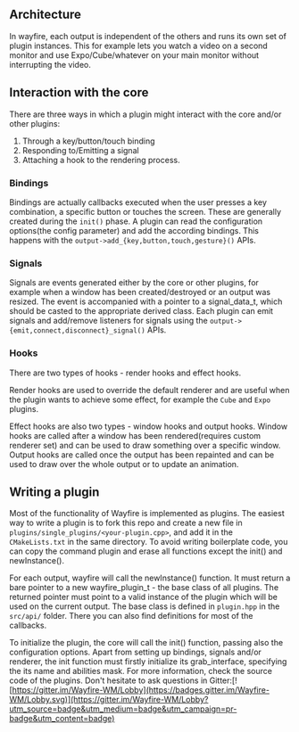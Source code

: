 ## Architecture
In wayfire, each output is independent of the others and runs its own set of plugin instances. This for example lets you watch a video on a second monitor and use Expo/Cube/whatever on your main monitor without interrupting the video.

## Interaction with the core
There are three ways in which a plugin might interact with the core and/or other plugins:
1. Through a key/button/touch binding
1. Responding to/Emitting a signal
2. Attaching a hook to the rendering process.

### Bindings
Bindings are actually callbacks executed when the user presses a key combination, a specific button or touches the screen.
These are generally created during the `init()` phase. A plugin can read the configuration options(the config parameter) and add the according bindings. This happens with the `output->add_{key,button,touch,gesture}()` APIs.

### Signals
Signals are events generated either by the core or other plugins, for example when a window has been created/destroyed or an output was resized. The event is accompanied with a pointer to a signal_data_t, which should be casted to the appropriate derived class. Each plugin can emit signals and add/remove listeners for signals using the `output->{emit,connect,disconnect}_signal()` APIs.

### Hooks
There are two types of hooks - render hooks and effect hooks.

Render hooks are used to override the default renderer and are useful when the plugin wants to achieve some effect, for example the `Cube` and `Expo` plugins.

Effect hooks are also two types - window hooks and output hooks. Window hooks are called after a window has been rendered(requires custom renderer set) and can be used to draw something over a specific window. Output hooks are called once the output has been repainted and can be used to draw over the whole output or to update an animation.

## Writing a plugin
Most of the functionality of Wayfire is implemented as plugins. The easiest way to write a plugin is to fork this repo and create a new file in `plugins/single_plugins/<your-plugin.cpp>`, and add it in the `CMakeLists.txt` in the same directory. To avoid writing boilerplate code, you can copy the command plugin and erase all functions except the init() and newInstance().

For each output, wayfire will call the newInstance() function. It must return a bare pointer to a new wayfire_plugin_t - the base class of all plugins. The returned pointer must point to a valid instance of the plugin which will be used on the current output. The base class is defined in `plugin.hpp` in the `src/api/` folder. There you can also find definitions for most of the callbacks.

To initialize the plugin, the core will call the init() function, passing also the configuration options. Apart from setting up bindings, signals and/or renderer, the init function must firstly initialize its grab_interface, specifying the its name and abilities mask. For more information, check the source code of the plugins. Don't hesitate to ask questions in Gitter:[![https://gitter.im/Wayfire-WM/Lobby](https://badges.gitter.im/Wayfire-WM/Lobby.svg)](https://gitter.im/Wayfire-WM/Lobby?utm_source=badge&utm_medium=badge&utm_campaign=pr-badge&utm_content=badge)